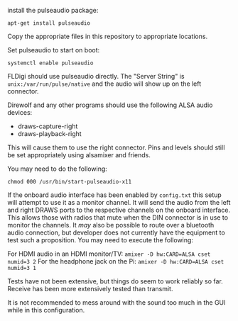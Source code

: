 install the pulseaudio package:

`apt-get install pulseaudio`

Copy the appropriate files in this repository to appropriate
locations.

Set pulseaudio to start on boot:

`systemctl enable pulseaudio`

FLDigi should use pulseaudio directly.  The "Server String" is
`unix:/var/run/pulse/native` and the audio will show up on the
left connector.

Direwolf and any other programs should use the following ALSA
audio devices:
  * draws-capture-right
  * draws-playback-right

This will cause them to use the right connector. Pins and levels
should still be set appropriately using alsamixer and friends.

You may need to do the following:

`chmod 000 /usr/bin/start-pulseaudio-x11`

If the onboard audio interface has been enabled by `config.txt` this setup
will attempt to use it as a monitor channel.  It will send the audio from the
left and right DRAWS ports to the respective channels on the onboard
interface.  This allows those with radios that mute when the DIN connector
is in use to monitor the channels.  It *may* also be possible to route over
a bluetooth audio connection, but developer does not currently have the
equipment to test such a proposition.  You may need to execute the following:

For HDMI audio in an HDMI monitor/TV: `amixer -D hw:CARD=ALSA cset numid=3 2`
For the headphone jack on the Pi: `amixer -D hw:CARD=ALSA cset numid=3 1`

Tests have not been extensive, but things do seem to work
reliably so far.  Receive has been more extensively tested than
transmit.

It is not recommended to mess around with the sound too much in the GUI while
in this configuration.
